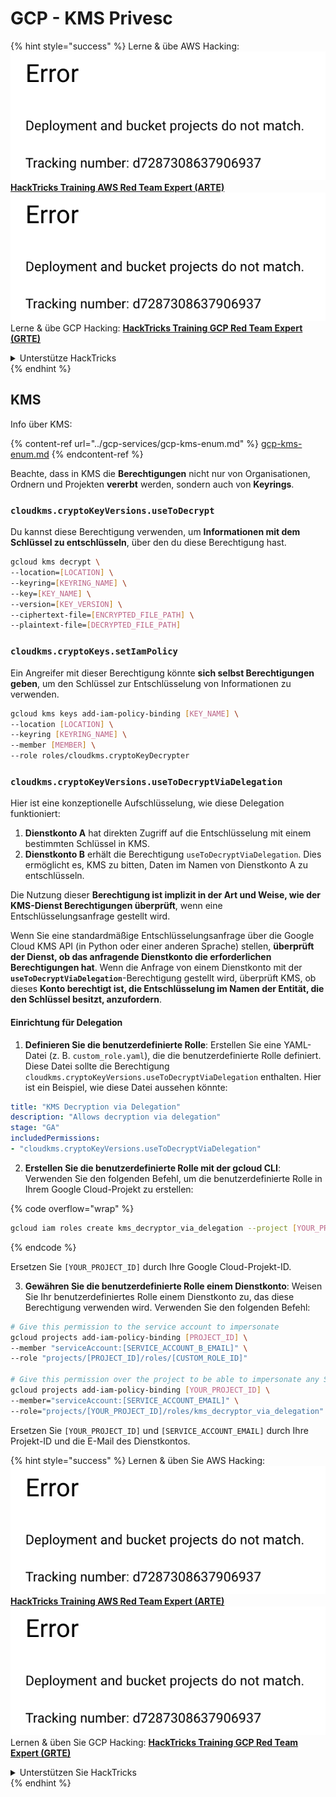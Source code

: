 # GCP - KMS Privesc

{% hint style="success" %}
Lerne & übe AWS Hacking:<img src="../../../.gitbook/assets/image (1) (1).png" alt="" data-size="line">[**HackTricks Training AWS Red Team Expert (ARTE)**](https://training.hacktricks.xyz/courses/arte)<img src="../../../.gitbook/assets/image (1) (1).png" alt="" data-size="line">\
Lerne & übe GCP Hacking: <img src="../../../.gitbook/assets/image (2).png" alt="" data-size="line">[**HackTricks Training GCP Red Team Expert (GRTE)**<img src="../../../.gitbook/assets/image (2).png" alt="" data-size="line">](https://training.hacktricks.xyz/courses/grte)

<details>

<summary>Unterstütze HackTricks</summary>

* Überprüfe die [**Abonnementpläne**](https://github.com/sponsors/carlospolop)!
* **Tritt der** 💬 [**Discord-Gruppe**](https://discord.gg/hRep4RUj7f) oder der [**Telegram-Gruppe**](https://t.me/peass) bei oder **folge** uns auf **Twitter** 🐦 [**@hacktricks\_live**](https://twitter.com/hacktricks\_live)**.**
* **Teile Hacking-Tricks, indem du PRs zu den** [**HackTricks**](https://github.com/carlospolop/hacktricks) und [**HackTricks Cloud**](https://github.com/carlospolop/hacktricks-cloud) GitHub-Repos einreichst.

</details>
{% endhint %}

## KMS

Info über KMS:

{% content-ref url="../gcp-services/gcp-kms-enum.md" %}
[gcp-kms-enum.md](../gcp-services/gcp-kms-enum.md)
{% endcontent-ref %}

Beachte, dass in KMS die **Berechtigungen** nicht nur von Organisationen, Ordnern und Projekten **vererbt** werden, sondern auch von **Keyrings**.

### `cloudkms.cryptoKeyVersions.useToDecrypt`

Du kannst diese Berechtigung verwenden, um **Informationen mit dem Schlüssel zu entschlüsseln**, über den du diese Berechtigung hast.
```bash
gcloud kms decrypt \
--location=[LOCATION] \
--keyring=[KEYRING_NAME] \
--key=[KEY_NAME] \
--version=[KEY_VERSION] \
--ciphertext-file=[ENCRYPTED_FILE_PATH] \
--plaintext-file=[DECRYPTED_FILE_PATH]
```
### `cloudkms.cryptoKeys.setIamPolicy`

Ein Angreifer mit dieser Berechtigung könnte **sich selbst Berechtigungen geben**, um den Schlüssel zur Entschlüsselung von Informationen zu verwenden.
```bash
gcloud kms keys add-iam-policy-binding [KEY_NAME] \
--location [LOCATION] \
--keyring [KEYRING_NAME] \
--member [MEMBER] \
--role roles/cloudkms.cryptoKeyDecrypter
```
### `cloudkms.cryptoKeyVersions.useToDecryptViaDelegation`

Hier ist eine konzeptionelle Aufschlüsselung, wie diese Delegation funktioniert:

1. **Dienstkonto A** hat direkten Zugriff auf die Entschlüsselung mit einem bestimmten Schlüssel in KMS.
2. **Dienstkonto B** erhält die Berechtigung `useToDecryptViaDelegation`. Dies ermöglicht es, KMS zu bitten, Daten im Namen von Dienstkonto A zu entschlüsseln.

Die Nutzung dieser **Berechtigung ist implizit in der Art und Weise, wie der KMS-Dienst Berechtigungen überprüft**, wenn eine Entschlüsselungsanfrage gestellt wird.

Wenn Sie eine standardmäßige Entschlüsselungsanfrage über die Google Cloud KMS API (in Python oder einer anderen Sprache) stellen, **überprüft der Dienst, ob das anfragende Dienstkonto die erforderlichen Berechtigungen hat**. Wenn die Anfrage von einem Dienstkonto mit der **`useToDecryptViaDelegation`**-Berechtigung gestellt wird, überprüft KMS, ob dieses **Konto berechtigt ist, die Entschlüsselung im Namen der Entität, die den Schlüssel besitzt, anzufordern**.

#### Einrichtung für Delegation

1. **Definieren Sie die benutzerdefinierte Rolle**: Erstellen Sie eine YAML-Datei (z. B. `custom_role.yaml`), die die benutzerdefinierte Rolle definiert. Diese Datei sollte die Berechtigung `cloudkms.cryptoKeyVersions.useToDecryptViaDelegation` enthalten. Hier ist ein Beispiel, wie diese Datei aussehen könnte:
```yaml
title: "KMS Decryption via Delegation"
description: "Allows decryption via delegation"
stage: "GA"
includedPermissions:
- "cloudkms.cryptoKeyVersions.useToDecryptViaDelegation"
```
2. **Erstellen Sie die benutzerdefinierte Rolle mit der gcloud CLI**: Verwenden Sie den folgenden Befehl, um die benutzerdefinierte Rolle in Ihrem Google Cloud-Projekt zu erstellen:

{% code overflow="wrap" %}
```bash
gcloud iam roles create kms_decryptor_via_delegation --project [YOUR_PROJECT_ID] --file custom_role.yaml
```
{% endcode %}

Ersetzen Sie `[YOUR_PROJECT_ID]` durch Ihre Google Cloud-Projekt-ID.

3. **Gewähren Sie die benutzerdefinierte Rolle einem Dienstkonto**: Weisen Sie Ihr benutzerdefiniertes Rolle einem Dienstkonto zu, das diese Berechtigung verwenden wird. Verwenden Sie den folgenden Befehl:
```bash
# Give this permission to the service account to impersonate
gcloud projects add-iam-policy-binding [PROJECT_ID] \
--member "serviceAccount:[SERVICE_ACCOUNT_B_EMAIL]" \
--role "projects/[PROJECT_ID]/roles/[CUSTOM_ROLE_ID]"

# Give this permission over the project to be able to impersonate any SA
gcloud projects add-iam-policy-binding [YOUR_PROJECT_ID] \
--member="serviceAccount:[SERVICE_ACCOUNT_EMAIL]" \
--role="projects/[YOUR_PROJECT_ID]/roles/kms_decryptor_via_delegation"
```
Ersetzen Sie `[YOUR_PROJECT_ID]` und `[SERVICE_ACCOUNT_EMAIL]` durch Ihre Projekt-ID und die E-Mail des Dienstkontos.

{% hint style="success" %}
Lernen & üben Sie AWS Hacking:<img src="../../../.gitbook/assets/image (1) (1).png" alt="" data-size="line">[**HackTricks Training AWS Red Team Expert (ARTE)**](https://training.hacktricks.xyz/courses/arte)<img src="../../../.gitbook/assets/image (1) (1).png" alt="" data-size="line">\
Lernen & üben Sie GCP Hacking: <img src="../../../.gitbook/assets/image (2).png" alt="" data-size="line">[**HackTricks Training GCP Red Team Expert (GRTE)**<img src="../../../.gitbook/assets/image (2).png" alt="" data-size="line">](https://training.hacktricks.xyz/courses/grte)

<details>

<summary>Unterstützen Sie HackTricks</summary>

* Überprüfen Sie die [**Abonnementpläne**](https://github.com/sponsors/carlospolop)!
* **Treten Sie der** 💬 [**Discord-Gruppe**](https://discord.gg/hRep4RUj7f) oder der [**Telegram-Gruppe**](https://t.me/peass) bei oder **folgen** Sie uns auf **Twitter** 🐦 [**@hacktricks\_live**](https://twitter.com/hacktricks\_live)**.**
* **Teilen Sie Hacking-Tricks, indem Sie PRs an die** [**HackTricks**](https://github.com/carlospolop/hacktricks) und [**HackTricks Cloud**](https://github.com/carlospolop/hacktricks-cloud) GitHub-Repos senden.

</details>
{% endhint %}
